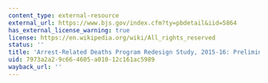 ```yaml
---
content_type: external-resource
external_url: https://www.bjs.gov/index.cfm?ty=pbdetail&iid=5864
has_external_license_warning: true
license: https://en.wikipedia.org/wiki/All_rights_reserved
status: ''
title: 'Arrest-Related Deaths Program Redesign Study, 2015-16: Preliminary Findings'
uid: 7973a2a2-9c66-4605-a010-12c161ac5989
wayback_url: ''
---
```

